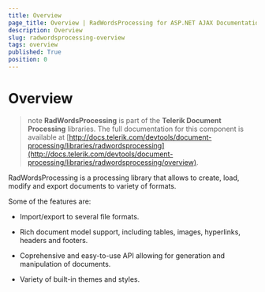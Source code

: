 ```yaml
---
title: Overview
page_title: Overview | RadWordsProcessing for ASP.NET AJAX Documentation
description: Overview
slug: radwordsprocessing-overview
tags: overview
published: True
position: 0
---
```


# Overview

>note **RadWordsProcessing** is part of the **Telerik Document Processing** libraries. The full documentation for this component is available at [http://docs.telerik.com/devtools/document-processing/libraries/radwordsprocessing](http://docs.telerik.com/devtools/document-processing/libraries/radwordsprocessing/overview).
      



RadWordsProcessing is a processing library that allows to create, load, modify and export documents to variety of formats.


Some of the features are:
        

* Import/export to several file formats.
            

* Rich document model support, including tables, images, hyperlinks, headers and footers.
            

* Coprehensive and easy-to-use API allowing for generation and manipulation of documents.
            

* Variety of built-in themes and styles.